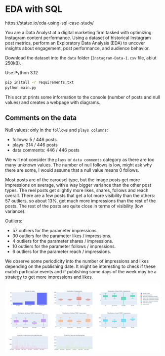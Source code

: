 # EDA with SQL

https://statso.io/eda-using-sql-case-study/

You are a Data Analyst at a digital marketing firm tasked with optimizing Instagram content performance. Using a dataset of historical Instagram post metrics, perform an Exploratory Data Analysis (EDA) to uncover insights about engagement, post performance, and audience behavior.

Download the dataset into the `data` folder (`Instagram-Data-1.csv` file, abiut 250kB).

Use Python 3.12

```bash
pip install -r requirements.txt
python main.py
```

This script prints some information to the console (number of posts and null values) and creates a webpage with diagrams.

## Comments on the data

Null values: only in the `follows` and `plays columns`:

- follows: 5 /  446 posts
- plays: 314 / 446 posts
- data comments: 446 / 446 posts

We will not consider the `plays` or `data comments` category as there are too many unknown values.
The number of null follows is low, might ask why there are some, I would assume that a null value means 0 follows.

Most posts are of the carousel type, but the image posts get more impressions on average, with a way bigger variance than the other post types.
The reel posts get slightly more likes, shares, follows and reach overall.
There are a few posts that get a lot more visibility than the others: 57 outliers, so about 13%, get much more impressions than the rest of the posts. The rest of the
posts are quite close in terms of visibility (low variance).

Outliers:

- 57 outliers for the parameter impressions.
- 30 outliers for the parameter likes / impressions.
- 4 outliers for the parameter shares / impressions.
- 10 outliers for the parameter follows / impressions.
- 6 outliers for the parameter reach / impressions.

We observe some periodicity into the number of impressions and likes depending on the publishing date. It might be interesting to check if these match particular events and if publishing some days of the week may be a strategy to get more impressions and likes.

![result](data/result.png)
